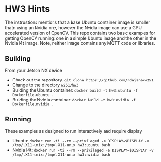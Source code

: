 # HW3 Hints

The instrustions mentions that a base Ubuntu container image is smaller thatn using an Nvidia one, however the Nvidia image can use a GPU accelerated version of OpenCV.  This repo contains two basic examples for getting OpenCV running: one in a simple Ubuntu image and the other in the Nvidia l4t image.  Note, neither image contains any MQTT code or libraries. 

## Building
From your Jetson NX device
- Check out the repository.  `git clone https://github.com/rdejana/w251`
- Change to the directory `w251/hw3`
- Building the Ubuntu container: ` docker build -t hw3:ubuntu -f Dockerfile.ubuntu . `
- Building the Nvidia container: ` docker build -t hw3:nvidia -f Dockerfile.nvidia . `

## Running
These examples as designed to run interactively and require display

- Ubuntu: `docker run -ti --rm --privileged -e DISPLAY=$DISPLAY -v /tmp/.X11-unix:/tmp/.X11-unix hw3:ubuntu bash`
- Nvidia l4t: `docker run -ti --rm --privileged -e DISPLAY=$DISPLAY -v /tmp/.X11-unix:/tmp/.X11-unix hw3:nvidia bash`
